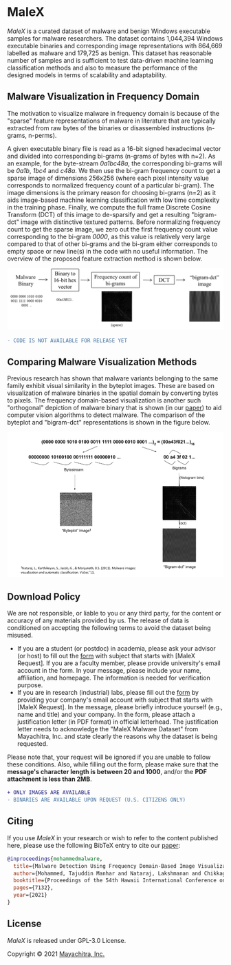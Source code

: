 # MaleX

_MaleX_ is a curated dataset of malware and benign Windows executable samples for malware researchers. The dataset contains 1,044,394 Windows executable binaries and corresponding image representations with 864,669 labelled as malware and 179,725 as benign. This dataset has reasonable number of samples and is sufficient to test data-driven machine learning classification methods and also to measure the performance of the designed models in terms of scalability and adaptability. 

## Malware Visualization in Frequency Domain

The motivation to visualize malware in frequency domain is because of the "sparse" feature representations of malware in literature that are typically extracted from raw bytes of the binaries or disassembled instructions (n-grams, n-perms). 

A given executable binary file is read as a 16-bit signed hexadecimal vector and divided into corresponding bi-grams (n-grams of bytes with n=2). As an example, for the byte-stream _0a1bc48a_, the corresponding bi-grams will be _0a1b_, _1bc4_ and _c48a_. We then use the bi-gram frequency count to get a sparse image of dimensions 256x256 (where each pixel intensity value corresponds to normalized frequency count of a particular bi-gram). The image dimensions is the primary reason for choosing bi-grams (n=2) as it aids image-based machine learning classification with low time complexity in the training phase. Finally, we compute the full frame Discrete Cosine Transform (DCT) of this image to de-sparsify and get a resulting "bigram-dct" image with distinctive textured patterns. Before normalizing frequency count to get the sparse image, we zero out the first frequency count value corresponding to the bi-gram _0000_, as this value is relatively very large compared to that of other bi-grams and the bi-gram either corresponds to empty space or new line(s) in the code with no useful information. The overview of the proposed feature extraction method is shown below.

![Bigram-dct image](figs/overview.png "Visualizing malware as a grayscale image in DCT domain")

```diff
- CODE IS NOT AVAILABLE FOR RELEASE YET
```

## Comparing Malware Visualization Methods

Previous research has shown that malware variants belonging to the same family exhibit visual similarity in the byteplot images. These are based on visualization of malware binaries in the spatial domain by converting bytes to pixels. The frequency domain-based visualization is another such "orthogonal" depiction of malware binary that is shown (in our [paper](https://arxiv.org/abs/2101.10578)) to aid computer vision algorithms to detect malware. The comparison of the byteplot and "bigram-dct" representations is shown in the figure below.

![Byteplot vs Bigram-DCT](figs/comparison.png "Byteplot vs. Bigram-dct")

## Download Policy

We are not responsible, or liable to you or any third party, for the content or accuracy of any materials provided by us. The release of data is conditioned on accepting the following terms to avoid the dataset being misused. 

-   If you are a student (or postdoc) in academia, please ask your advisor (or host) to fill out the [form](https://mayachitra.com/#contact-us) with subject that starts with [MaleX Request]. If you are a faculty member, please provide university's email account in the form. In your message, please include your name, affiliation, and homepage. The information is needed for verification purpose.
-   If you are in research (industrial) labs, please fill out the [form](https://mayachitra.com/#contact-us) by providing your company's email account with subject that starts with [MaleX Request]. In the message, please briefly introduce yourself (e.g., name and title) and your company. In the form, please attach a justification letter (in PDF format) in official letterhead. The justification letter needs to acknowledge the "MaleX Malware Dataset" from Mayachitra, Inc. and state clearly the reasons why the dataset is being requested.

Please note that, your request will be ignored if you are unable to follow these conditions. Also, while filling out the form, please make sure that the **message's character length is between 20 and 1000**, and/or the **PDF attachment is less than 2MB**.

```diff
+ ONLY IMAGES ARE AVAILABLE
- BINARIES ARE AVAILABLE UPON REQUEST (U.S. CITIZENS ONLY)
```

## Citing

If you use _MaleX_ in your research or wish to refer to the content published here, please use the following BibTeX entry to cite our [paper](https://arxiv.org/abs/2101.10578):

```BibTeX
@inproceedings{mohammedmalware,
  title={Malware Detection Using Frequency Domain-Based Image Visualization and Deep Learning},
  author={Mohammed, Tajuddin Manhar and Nataraj, Lakshmanan and Chikkagoudar, Satish and Chandrasekaran, Shivkumar and Manjunath, BS},
  booktitle={Proceedings of the 54th Hawaii International Conference on System Sciences},
  pages={7132},
  year={2021}
}
```

## License

_MaleX_ is released under GPL-3.0 License.

Copyright © 2021 [Mayachitra, Inc.](https://mayachitra.com/)

